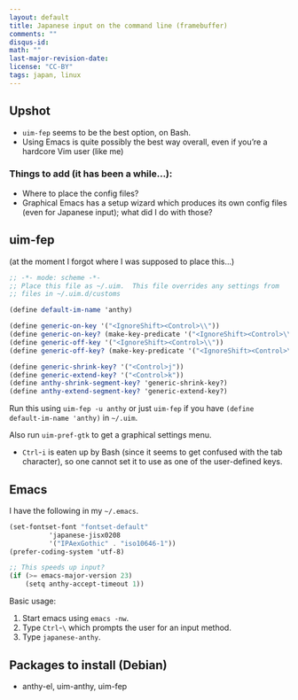 ```yaml
---
layout: default
title: Japanese input on the command line (framebuffer)
comments: ""
disqus-id: 
math: ""
last-major-revision-date: 
license: "CC-BY"
tags: japan, linux
---
```



## Upshot

- `uim-fep` seems to be the best option, on Bash.
- Using Emacs is quite possibly the best way overall, even if you’re a hardcore Vim user (like me)

### Things to add (it has been a while...):

- Where to place the config files?
- Graphical Emacs has a setup wizard which produces its own config files (even for Japanese input); what did I do with those?

## uim-fep

(at the moment I forgot where I was supposed to place this...)

```scheme
;; -*- mode: scheme -*-
;; Place this file as ~/.uim.  This file overrides any settings from
;; files in ~/.uim.d/customs

(define default-im-name 'anthy)

(define generic-on-key '("<IgnoreShift><Control>\\"))
(define generic-on-key? (make-key-predicate '("<IgnoreShift><Control>\\")))
(define generic-off-key '("<IgnoreShift><Control>\\"))
(define generic-off-key? (make-key-predicate '("<IgnoreShift><Control>\\")))

(define generic-shrink-key? '("<Control>j"))
(define generic-extend-key? '("<Control>k"))
(define anthy-shrink-segment-key? 'generic-shrink-key?)
(define anthy-extend-segment-key? 'generic-extend-key?)
```

Run this using `uim-fep -u anthy` or just `uim-fep` if you have `(define default-im-name 'anthy)` in `~/.uim`.

Also run `uim-pref-gtk` to get a graphical settings menu.


- `Ctrl`-`i` is eaten up by Bash (since it seems to get confused with the tab character), so one cannot set it to use as one of the user-defined keys.


## Emacs

I have the following in my `~/.emacs`.

```scheme
(set-fontset-font "fontset-default"
          'japanese-jisx0208
          '("IPAexGothic" . "iso10646-1"))
(prefer-coding-system 'utf-8)

;; This speeds up input?
(if (>= emacs-major-version 23)
    (setq anthy-accept-timeout 1))
```

Basic usage:

1. Start emacs using `emacs -nw`.
2. Type `Ctrl`-`\` which prompts the user for an input method.
3. Type `japanese-anthy`.

## Packages to install (Debian)

- anthy-el, uim-anthy, uim-fep

